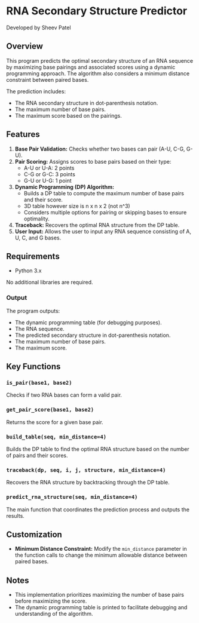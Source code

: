 # RNA Secondary Structure Predictor
Developed by Sheev Patel

## Overview
This program predicts the optimal secondary structure of an RNA sequence by maximizing base pairings and associated scores using a dynamic programming approach. The algorithm also considers a minimum distance constraint between paired bases.

The prediction includes:
- The RNA secondary structure in dot-parenthesis notation.
- The maximum number of base pairs.
- The maximum score based on the pairings.

## Features
1. **Base Pair Validation:** Checks whether two bases can pair (A-U, C-G, G-U).
2. **Pair Scoring:** Assigns scores to base pairs based on their type:
   - A-U or U-A: 2 points
   - C-G or G-C: 3 points
   - G-U or U-G: 1 point
3. **Dynamic Programming (DP) Algorithm:**
   - Builds a DP table to compute the maximum number of base pairs and their score.
   - 3D table however size is n x n x 2 (not n^3)
   - Considers multiple options for pairing or skipping bases to ensure optimality.
4. **Traceback:** Recovers the optimal RNA structure from the DP table.
5. **User Input:** Allows the user to input any RNA sequence consisting of A, U, C, and G bases.

## Requirements
- Python 3.x

No additional libraries are required.

### Output
The program outputs:
- The dynamic programming table (for debugging purposes).
- The RNA sequence.
- The predicted secondary structure in dot-parenthesis notation.
- The maximum number of base pairs.
- The maximum score.


## Key Functions

### `is_pair(base1, base2)`
Checks if two RNA bases can form a valid pair.

### `get_pair_score(base1, base2)`
Returns the score for a given base pair.

### `build_table(seq, min_distance=4)`
Builds the DP table to find the optimal RNA structure based on the number of pairs and their scores.

### `traceback(dp, seq, i, j, structure, min_distance=4)`
Recovers the RNA structure by backtracking through the DP table.

### `predict_rna_structure(seq, min_distance=4)`
The main function that coordinates the prediction process and outputs the results.

## Customization
- **Minimum Distance Constraint:** Modify the `min_distance` parameter in the function calls to change the minimum allowable distance between paired bases.


## Notes
- This implementation prioritizes maximizing the number of base pairs before maximizing the score.
- The dynamic programming table is printed to facilitate debugging and understanding of the algorithm.

